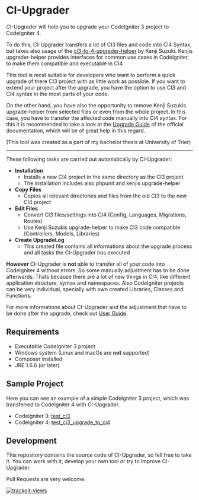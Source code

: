 # CI-Upgrader

CI-Upgrader will help you to upgrade your CodeIgniter 3 project to CodeIgniter 4.

To do this, CI-Upgrader transfers a lot of CI3 files and code into CI4 Syntax, but takes also usage 
of the [ci3-to-4-upgrader-helper](https://github.com/kenjis/ci3-to-4-upgrade-helper) 
by Kenji Suzuki. Kenjis upgrader-helper provides interfaces for common use cases in CodeIgniter, to make them 
compatible and executable in CI4.

This tool is most suitable for developers who want to perform a quick upgrade of there CI3 project 
with as little work as possible. If you want to extend your project after the upgrade, you have the option
to use CI3 and CI4 syntax in the most parts of your code. 

On the other hand, you have also the opportunity to remove Kenji Suzukis upgrade-helper from selected files or
even from the whole project. In this case, you have to transfer the affected code manually into CI4 syntax.
For this it is recommended to take a look at the [Upgrade Guide](https://codeigniter4.github.io/CodeIgniter4/installation/upgrade_4xx.html) 
of the official documentation, which will be of great help in this regard.

(This tool was created as a part of my bachelor thesis at University of Trier)

---

These following tasks are carried out automatically by CI-Upgrader:

- **Installation**
  - Installs a new CI4 project in the same directory as the CI3 project
  - The installation includes also phpunit and kenjis upgrade-helper
- **Copy Files**
  - Copies all relevant directories and files from the old CI3 to the new CI4 project
- **Edit Files**
  - Convert CI3 files/settings into CI4 (Config, Languages, Migrations, Routes)
  - Use Kenji Suzukis upgrade-helper to make CI3 code compatible (Controllers, Models, Libraries)
- **Create UpgradeLog**
  - This created file contains all informations about the upgrade process and all tasks the CI-Upgrader has executed


**However** CI-Upgrader is **not** able to transfer all of your code into CodeIgniter 4 without errors.
So some manually adjustment has to be done afterwards.
Thats because there are a lot of new things in CI4, like different application structure, syntax and namespaces. 
Also CodeIgniter projects can be very individual, specially with own created Libraries, Classes and Functions. 

For more informations about CI-Upgrader and the adjustment that have to be done 
after the upgrade, check out [User Guide](https://github.com/FlorianNelles/CI-Upgrader/blob/main/UserGuide.md).

## Requirements
- Executable CodeIgniter 3 project
- Windows system (Linux and macOs are **not** supported)
- Composer installed 
- JRE 1.6.6 (or later)

## Sample Project 
Here you can see an example of a simple CodeIgniter 3 project, which was 
transferred to CodeIgniter 4 with CI-Upgrader.

- CodeIgniter 3: [test_ci3](https://github.com/FlorianNelles/test_ci3)
- CodeIgniter 4: [test_ci3_upgrade_to_ci4](https://github.com/FlorianNelles/test_ci3_upgrade_to_ci4)

## Development
This repository contains the source code of CI-Upgrader, so fell free to take it.
You can work with it, develop your own tool or try to improve CI-Upgrader.

Pull Requests are very welcome.

<a href="https://trackgit.com">
<img src="https://us-central1-trackgit-analytics.cloudfunctions.net/token/ping/kwxjbcaqzqirily9e8ik" alt="trackgit-views" />
</a>
